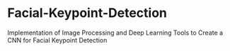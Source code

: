 # Facial-Keypoint-Detection
Implementation of Image Processing and Deep Learning Tools to Create a CNN for Facial Keypoint Detection
